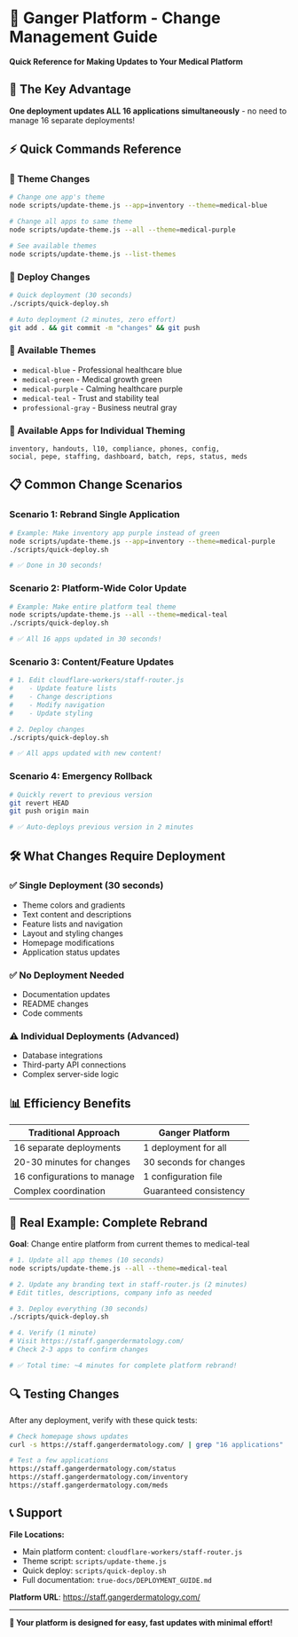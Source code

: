# 🔧 Ganger Platform - Change Management Guide

**Quick Reference for Making Updates to Your Medical Platform**

## 🚀 **The Key Advantage**

**One deployment updates ALL 16 applications simultaneously** - no need to manage 16 separate deployments!

## ⚡ **Quick Commands Reference**

### **🎨 Theme Changes**
```bash
# Change one app's theme
node scripts/update-theme.js --app=inventory --theme=medical-blue

# Change all apps to same theme  
node scripts/update-theme.js --all --theme=medical-purple

# See available themes
node scripts/update-theme.js --list-themes
```

### **🚀 Deploy Changes**
```bash
# Quick deployment (30 seconds)
./scripts/quick-deploy.sh

# Auto deployment (2 minutes, zero effort)
git add . && git commit -m "changes" && git push
```

### **📱 Available Themes**
- `medical-blue` - Professional healthcare blue
- `medical-green` - Medical growth green
- `medical-purple` - Calming healthcare purple  
- `medical-teal` - Trust and stability teal
- `professional-gray` - Business neutral gray

### **🎯 Available Apps for Individual Theming**
```
inventory, handouts, l10, compliance, phones, config,
social, pepe, staffing, dashboard, batch, reps, status, meds
```

## 📋 **Common Change Scenarios**

### **Scenario 1: Rebrand Single Application**
```bash
# Example: Make inventory app purple instead of green
node scripts/update-theme.js --app=inventory --theme=medical-purple
./scripts/quick-deploy.sh

# ✅ Done in 30 seconds!
```

### **Scenario 2: Platform-Wide Color Update**
```bash
# Example: Make entire platform teal theme
node scripts/update-theme.js --all --theme=medical-teal  
./scripts/quick-deploy.sh

# ✅ All 16 apps updated in 30 seconds!
```

### **Scenario 3: Content/Feature Updates**
```bash
# 1. Edit cloudflare-workers/staff-router.js
#    - Update feature lists
#    - Change descriptions
#    - Modify navigation
#    - Update styling

# 2. Deploy changes
./scripts/quick-deploy.sh

# ✅ All apps updated with new content!
```

### **Scenario 4: Emergency Rollback**
```bash
# Quickly revert to previous version
git revert HEAD
git push origin main

# ✅ Auto-deploys previous version in 2 minutes
```

## 🛠️ **What Changes Require Deployment**

### **✅ Single Deployment (30 seconds)**
- Theme colors and gradients
- Text content and descriptions  
- Feature lists and navigation
- Layout and styling changes
- Homepage modifications
- Application status updates

### **✅ No Deployment Needed**
- Documentation updates
- README changes
- Code comments

### **⚠️ Individual Deployments (Advanced)**
- Database integrations
- Third-party API connections
- Complex server-side logic

## 📊 **Efficiency Benefits**

| **Traditional Approach** | **Ganger Platform** |
|--------------------------|---------------------|
| 16 separate deployments | 1 deployment for all |
| 20-30 minutes for changes | 30 seconds for changes |
| 16 configurations to manage | 1 configuration file |
| Complex coordination | Guaranteed consistency |

## 🎯 **Real Example: Complete Rebrand**

**Goal**: Change entire platform from current themes to medical-teal

```bash
# 1. Update all app themes (10 seconds)
node scripts/update-theme.js --all --theme=medical-teal

# 2. Update any branding text in staff-router.js (2 minutes)
# Edit titles, descriptions, company info as needed

# 3. Deploy everything (30 seconds)  
./scripts/quick-deploy.sh

# 4. Verify (1 minute)
# Visit https://staff.gangerdermatology.com/
# Check 2-3 apps to confirm changes

# ✅ Total time: ~4 minutes for complete platform rebrand!
```

## 🔍 **Testing Changes**

After any deployment, verify with these quick tests:

```bash
# Check homepage shows updates
curl -s https://staff.gangerdermatology.com/ | grep "16 applications"

# Test a few applications
https://staff.gangerdermatology.com/status
https://staff.gangerdermatology.com/inventory  
https://staff.gangerdermatology.com/meds
```

## 📞 **Support**

**File Locations:**
- Main platform content: `cloudflare-workers/staff-router.js`
- Theme script: `scripts/update-theme.js`
- Quick deploy: `scripts/quick-deploy.sh`
- Full documentation: `true-docs/DEPLOYMENT_GUIDE.md`

**Platform URL**: https://staff.gangerdermatology.com/

---

**🎉 Your platform is designed for easy, fast updates with minimal effort!**